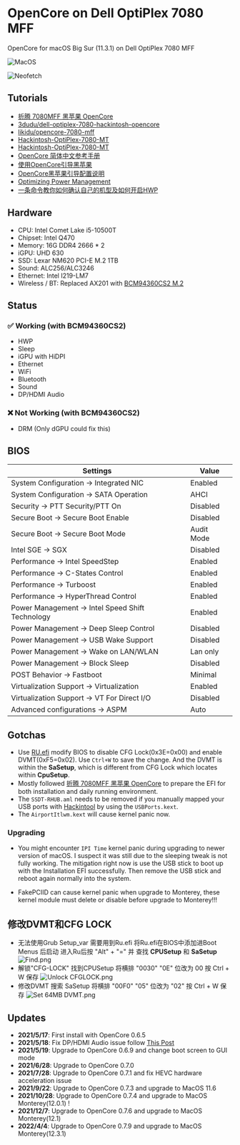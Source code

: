 # OpenCore on Dell OptiPlex 7080 MFF

OpenCore for macOS Big Sur (11.3.1) on Dell OptiPlex 7080 MFF

![MacOS](./media/monterey.png)

![Neofetch](./media/neofetch-12.png)

## Tutorials

-   [折腾 7080MFF 黑苹果 OpenCore](https://www.jianshu.com/p/d7cfaae60509)
-   [3dudu/dell-optiplex-7080-hackintosh-opencore](https://github.com/3dudu/dell-optiplex-7080-hackintosh-opencore)
-   [likidu/opencore-7080-mff](https://github.com/likidu/opencore-7080-mff.git)
-   [Hackintosh-OptiPlex-7080-MT](https://github.com/btwise/Hackintosh-Dell-OptiPlex-7080-Series)
-   [Hackintosh-OptiPlex-7080-MT](https://github.com/webleon/Hackintosh-OptiPlex-7080-MT)
-   [OpenCore 简体中文参考手册](https://oc.skk.moe/)
-   [使用OpenCore引导黑苹果](https://blog.xjn819.com/post/opencore-guide.html)
-   [OpenCore黑苹果引导配置说明](https://shuiyunxc.gitee.io/2020/03/10/instru/index/)
-   [Optimizing Power Management](https://dortania.github.io/OpenCore-Post-Install/universal/pm.html)
-   [一条命令教你如何确认自己的机型及如何开启HWP](https://blog.daliansky.net/A-command-to-teach-you-how-to-confirm-their-own-models-and-how-to-open-the-HWP.html)

## Hardware

-   CPU: Intel Comet Lake i5-10500T
-   Chipset: Intel Q470
-   Memory: 16G DDR4 2666 \* 2
-   iGPU: UHD 630
-   SSD: Lexar NM620 PCI-E M.2 1TB
-   Sound: ALC256/ALC3246
-   Ethernet: Intel I219-LM7
-   Wireless / BT: Replaced AX201 with [BCM94360CS2 M.2](https://dortania.github.io/Wireless-Buyers-Guide/types-of-wireless-card/m2.html)

## Status

### :white_check_mark: Working (with BCM94360CS2)

-   HWP
-   Sleep
-   iGPU with HiDPI
-   Ethernet
-   WiFi
-   Bluetooth
-   Sound
-   DP/HDMI Audio

### :x: Not Working (with BCM94360CS2)

-   DRM (Only dGPU could fix this)

## BIOS

|Settings|Value|
|----|---|
|System Configuration → Integrated NIC | Enabled |
|System Configuration → SATA Operation | AHCI |
|Security → PTT Security/PTT On | Disabled |
|Secure Boot → Secure Boot Enable | Disabled |
|Secure Boot → Secure Boot Mode | Audit Mode |
|Intel SGE → SGX | Disabled |
|Performance → Intel SpeedStep | Enabled |
|Performance → C-States Control | Enabled |
|Performance → Turboost | Enabled |
|Performance → HyperThread Control | Enabled |
|Power Management → Intel Speed Shift Technology | Enabled |
|Power Management → Deep Sleep Control | Disabled |
|Power Management → USB Wake Support | Disabled |
|Power Management → Wake on LAN/WLAN | Lan only |
|Power Management → Block Sleep | Disabled |
|POST Behavior → Fastboot | Minimal |
|Virtualization Support → Virtualization | Enabled |
|Virtualization Support → VT For Direct I/O | Disabled |
|Advanced configurations → ASPM | Auto |

## Gotchas

-   Use [RU.efi](http://ruexe.blogspot.com/) modify BIOS to disable CFG Lock(0x3E=0x00) and enable DVMT(0xF5=0x02). Use `Ctrl+W` to save the change. And the DVMT is within the **SaSetup**, which is different from CFG Lock which locates within **CpuSetup**.
-   Mostly followed [折腾 7080MFF 黑苹果 OpenCore](https://www.jianshu.com/p/d7cfaae60509) to prepare the EFI for both installation and daily running environment.
-   The `SSDT-RHUB.aml` needs to be removed if you manually mapped your USB ports with [Hackintool](https://github.com/headkaze/Hackintool) by using the `USBPorts.kext`.
-   The `AirportItlwm.kext` will cause kernel panic now.

### Upgrading

-   You might encounter `IPI Time` kernel panic during upgrading to newer version of macOS. I suspect it was still due to the sleeping tweak is not fully working. The mitigation right now is use the USB stick to boot up with the Installation EFI successfully. Then remove the USB stick and reboot again normally into the system.

-   FakePCIID can cause kernel panic when upgrade to Monterey, these kernel module must delete or disable before upgrade to Monterey!!!

## 修改DVMT和CFG LOCK
* 无法使用Grub Setup_var 需要用到Ru.efi 将Ru.efi在BIOS中添加进Boot Menus 后启动 进入Ru后按 "Alt" + "=" 并
查找 **CPUSetup** 和 **SaSetup**
![Find.png](./media/Find.png)
* 解锁"CFG-LOCK" 找到CPUSetup 将横排 "0030" "0E" 位改为 00 按 Ctrl + W 保存
![Unlock CFGLOCK.png](./media/CFG-LOCK.png)
* 修改DVMT 搜索 SaSetup 将横排 "00F0" "05" 位改为 "02" 按 Ctrl + W 保存
![Set 64MB DVMT.png](./media/DVMT.png)

## Updates

-   **2021/5/17**: First install with OpenCore 0.6.5
-   **2021/5/18**: Fix DP/HDMI Audio issue follow [This Post](https://www.insanelymac.com/forum/topic/345756-no-hdmi-dp-audio-devices-on-uhd-630/)
-   **2021/5/19**: Upgrade to OpenCore  0.6.9 and change boot screen to GUI mode
-   **2021/6/28**: Upgrade to OpenCore  0.7.0
-   **2021/7/28**: Upgrade to OpenCore  0.7.1 and fix HEVC hardware acceleration issue
-   **2021/9/22**: Upgrade to OpenCore  0.7.3 and upgrade to MacOS 11.6
-   **2021/10/28**: Upgrade to OpenCore  0.7.4 and upgrade to MacOS Monterey(12.0.1) !
-   **2021/12/7**: Upgrade to OpenCore  0.7.6 and upgrade to MacOS Monterey(12.1)
-   **2022/4/4**: Upgrade to OpenCore  0.7.9 and upgrade to MacOS Monterey(12.3.1)
